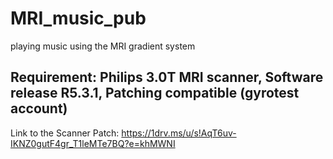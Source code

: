 # MRI_music_pub
playing music using the MRI gradient system

## Requirement: Philips 3.0T MRI scanner, Software release R5.3.1, Patching compatible (gyrotest account)

Link to the Scanner Patch: https://1drv.ms/u/s!AqT6uv-IKNZ0gutF4gr_T1leMTe7BQ?e=khMWNI
